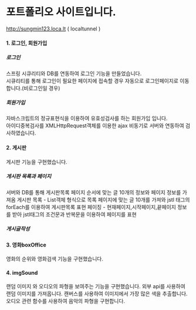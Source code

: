 # 포트폴리오 사이트입니다.
http://sungmin123.loca.lt ( localtunnel )


#### 1. 로그인, 회원가입
##### 로그인
스프링 시큐리티와 DB를 연동하여 로그인 기능을 만들었습니다.  
시큐리티를 통해 로그인이 필요한 페이지에 접속할 경우 자동으로 로그인페이지로 이동합니다.(비로그인일 경우)  
##### 회원가입
자바스크립트의 정규표현식을 이용하여 유효성검사를 하는 회원가입 입니다.  
아이디중복검사를 XMLHttpRequest객체를 이용한 ajax 비동기로 서버와 연동하여 검사하였습니다.  
          
#### 2. 게시판
게시판 기능을 구현했습니다.
##### 게시판 목록과 페이지
서버와 DB를 통해 게시판목록 페이지 순서에 맞는 글 10개의 정보와 페이지 정보를 가져옴
게시판 목록 - List<Board>객체 형식으로 목록 페이지에 맞는 글 10개를 가져와 jstl 태그의 forEach를 이용하여 게시판목록 표현
페이징 - 현재페이지,시작페이지,끝페이지 정보를 받아 jstl태그의 조건문과 반복문을 이용하여 페이지를 표현
##### 게시글작성
  
  
#### 3. 영화boxOffice
영화의 순위와 영화검색 기능을 구현했습니다.

#### 4. imgSound
랜덤 이미지 와 오디오의 파형을 보여주는 기능을 구현했습니다.
외부 api를 사용하여 랜덤 이미지를 가져옵니다.
캔버스를 사용하여 이미지에서 가장 많은 색을 추출합니다.
오디오 관련 함수를 사용하여 음악의 파형을 구현합니다.
